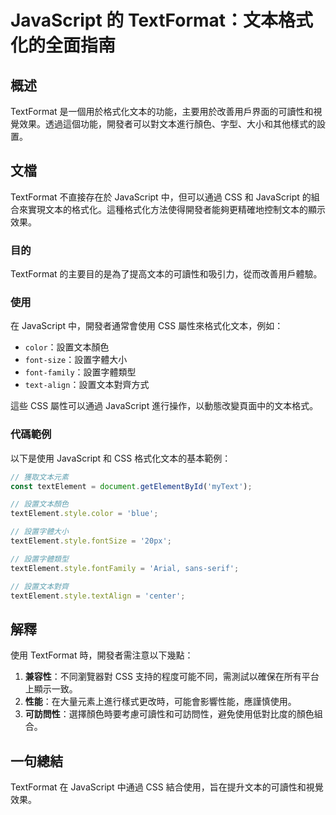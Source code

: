 <!--
Meta Description: # JavaScript 的 TextFormat：文本格式化的全面指南 ## 概述 TextFormat 是一個用於格式化文本的功能，主要用於改善用戶界面的可讀性和視覺效果。透過這個功能，開發者可以對文本進行顏色、字型、大小和其他樣式的設置。 ## 文檔 TextFormat 不直接存在於 Jav...
Meta Keywords: javascript, textformat, css, textelement, style
-->

# JavaScript 的 TextFormat：文本格式化的全面指南

## 概述
TextFormat 是一個用於格式化文本的功能，主要用於改善用戶界面的可讀性和視覺效果。透過這個功能，開發者可以對文本進行顏色、字型、大小和其他樣式的設置。

## 文檔
TextFormat 不直接存在於 JavaScript 中，但可以通過 CSS 和 JavaScript 的組合來實現文本的格式化。這種格式化方法使得開發者能夠更精確地控制文本的顯示效果。

### 目的
TextFormat 的主要目的是為了提高文本的可讀性和吸引力，從而改善用戶體驗。

### 使用
在 JavaScript 中，開發者通常會使用 CSS 屬性來格式化文本，例如：

- `color`：設置文本顏色
- `font-size`：設置字體大小
- `font-family`：設置字體類型
- `text-align`：設置文本對齊方式

這些 CSS 屬性可以通過 JavaScript 進行操作，以動態改變頁面中的文本格式。

### 代碼範例
以下是使用 JavaScript 和 CSS 格式化文本的基本範例：

```javascript
// 獲取文本元素
const textElement = document.getElementById('myText');

// 設置文本顏色
textElement.style.color = 'blue';

// 設置字體大小
textElement.style.fontSize = '20px';

// 設置字體類型
textElement.style.fontFamily = 'Arial, sans-serif';

// 設置文本對齊
textElement.style.textAlign = 'center';
```

## 解釋
使用 TextFormat 時，開發者需注意以下幾點：

1. **兼容性**：不同瀏覽器對 CSS 支持的程度可能不同，需測試以確保在所有平台上顯示一致。
2. **性能**：在大量元素上進行樣式更改時，可能會影響性能，應謹慎使用。
3. **可訪問性**：選擇顏色時要考慮可讀性和可訪問性，避免使用低對比度的顏色組合。

## 一句總結
TextFormat 在 JavaScript 中通過 CSS 結合使用，旨在提升文本的可讀性和視覺效果。